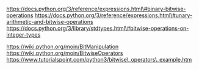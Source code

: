 https://docs.python.org/3/reference/expressions.html\#binary-bitwise-operations https://docs.python.org/3/reference/expressions.html\#unary-arithmetic-and-bitwise-operations https://docs.python.org/3/library/stdtypes.html\#bitwise-operations-on-integer-types

https://wiki.python.org/moin/BitManipulation https://wiki.python.org/moin/BitwiseOperators https://www.tutorialspoint.com/python3/bitwise\_operators\_example.htm
